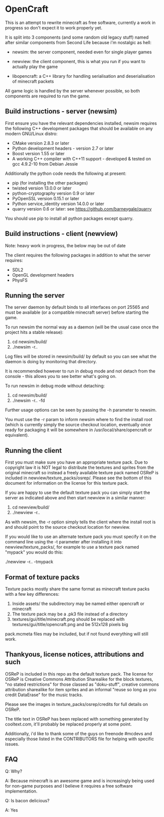 # OpenCraft

This is an attempt to rewrite minecraft as free software, currently a work in progress so don't expect it to work properly yet.

It is split into 3 components (and some random old legacy stuff) named after similar components from Second Life because i'm nostalgic as hell:

+ newsim: the server component, needed even for single player games

+ newview: the client component, this is what you run if you want to actually play the game

+ libopencraft: a C++ library for handling serialisation and deserialisation of minecraft packets

All game logic is handled by the server whenever possible, so both components are required to run the game.

## Build instructions - server (newsim)

First ensure you have the relevant dependencies installed, newsim requires the following C++ development packages that should be available on any modern GNU/Linux distro:

* CMake version 2.8.3 or later
* Python development headers - version 2.7 or later
* Boost version 1.55 or later
* A working C++ compiler with C++11 support - developed & tested on gcc 4.9.2-10 from Debian Jessie

Additionally the python code needs the following at present:

* pip (for installing the other packages)
* twisted version 13.0.0 or later
* python-cryptography version 0.9 or later
* PyOpenSSL version 0.15.1 or later
* Python service_identity version 14.0.0 or later
* quarry version 0.6 or later: see https://github.com/barneygale/quarry

You should use pip to install all python packages except quarry.

## Build instructions - client (newview)

Note: heavy work in progress, the below may be out of date

The client requires the following packages in addition to what the server requires:

* SDL2
* OpenGL development headers
* PhysFS

## Running the server

The server daemon by default binds to all interfaces on port 25565 and must be available (or a compatible minecraft server) before starting the game.

To run newsim the normal way as a daemon (will be the usual case once the project hits a stable release):
1. cd newsim/build/
2. ./newsim -r..

Log files will be stored in newsim/build/ by default so you can see what the daemon is doing by monitoring that directory.

It is recommended however to run in debug mode and not detach from the console - this allows you to see better what's going on.

To run newsim in debug mode without detaching:
1. cd newsim/build/
2. ./newsim -r.. -fd

Further usage options can be seen by passing the -h parameter to newsim.

You must use the -r param to inform newsim where to find the install root (which is currently simply the source checkout location, eventually once ready for packaging it will be somewhere in /usr/local/share/opencraft or equivalent).

## Running the client

First you must make sure you have an appropriate texture pack. Due to copyright law it is NOT legal to distribute the textures and sprites from the original minecraft so instead a freely available texture pack named OSReP is included in newview/texture_packs/osrep/. Please see the bottom of this document for information on the license for this texture pack.

If you are happy to use the default texture pack you can simply start the server as indicated above and then start newview in a similar manner:

1. cd newview/build/
2. ./newview -r..

As with newsim, the -r option simply tells the client where the install root is and should point to the source checkout location for newview.

If you would like to use an alternate texture pack you must specify it on the command line using the -t parameter after installing it into newview/texture_packs/, for example to use a texture pack named "mypack" you would do this:

./newview -r.. -tmypack

## Format of texture packs

Texture packs mostly share the same format as minecraft texture packs with a few key differences:

1. Inside assets/ the subdirectory may be named either opencraft or minecraft
2. The texture pack may be a .pk3 file instead of a directory
3. textures/gui/title/minecraft.png should be replaced with textures/gui/title/opencraft.png and be 512x128 pixels big

pack.mcmeta files may be included, but if not found everything will still work.

## Thankyous, license notices, attributions and such

OSReP is included in this repo as the default texture pack.
The license for OSReP is Creative Commons Attribution Sharealike for the block textures, "no stated restrictions" for those classed as "doku-stuff", creative commons attribution sharealike for item sprites and an informal "reuse so long as you credit DataErase" for the music tracks.

Please see the images in texture_packs/osrep/credits for full details on OSReP.

The title text in OSReP has been replaced with something generated by cooltext.com, it'll probably be replaced properly at some point.

Additionally, i'd like to thank some of the guys on freenode #mcdevs and especially those listed in the CONTRIBUTORS file for helping with specific issues.

## FAQ

Q: Why?

A: Because minecraft is an awesome game and is increasingly being used for non-game purposes and I believe it requires a free software implementation.

Q: Is bacon delicious?

A: Yes

